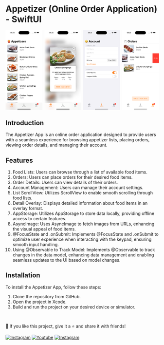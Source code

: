 # Appetizer (Online Order Application) - SwiftUI

<div style="display:flex; justify-content: space-between;">
    <img src="assets/images/readme/homeScreen.png" style="width:24%;" />
    <img src="assets/images/readme/detailScreen.png" style="width:24%;" />
    <img src="assets/images/readme/accountScreen.png" style="width:24%;" />
    <img src="assets/images/readme/orderScreen.png" style="width:24%;" />
</div>

## Introduction

The Appetizer App is an online order application designed to provide users with a seamless experience for browsing appetizer lists, placing orders, viewing order details, and managing their account.

## Features

1. Food Lists: Users can browse through a list of available food items.
2. Orders: Users can place orders for their desired food items.
3. Order Details: Users can view details of their orders.
4. Account Management: Users can manage their account settings.
5. List ScrollView: Utilizes ScrollView to enable smooth scrolling through food lists.
6. Detail Overlay: Displays detailed information about food items in an overlay format.
7. AppStorage: Utilizes AppStorage to store data locally, providing offline access to certain features.
8. AsyncImage: Uses AsyncImage to fetch images from URLs, enhancing the visual appeal of food items.
9. @FocusState and .onSubmit: Implements @FocusState and .onSubmit to optimize user experience when interacting with the keypad, ensuring smooth input handling.
10. Using @Observable to Track Model: Implements @Observable to track changes in the data model, enhancing data management and enabling seamless updates to the UI based on model changes.

## Installation

To install the Appetizer App, follow these steps:

1. Clone the repository from GitHub.
2. Open the project in Xcode.
3. Build and run the project on your desired device or simulator.

<br />

💙 If you like this project, give it a ⭐ and share it with friends!

<p align="left">
  <a href="https://www.instagram.com/akbarekaputra01/">
    <img alt="Instagram" title="Instagram" src="https://img.shields.io/badge/-akbarekaputra01-315B73?style=for-the-badge&logo=instagram&logoColor=white"/></a>
  <a href="https://www.youtube.com/channel/UCj8eUSFb2_MNTnnjcz3oKSg?sub_confirmation=1"><img alt="Youtube" title="Youtube" src="https://img.shields.io/badge/-Subscribe-red?style=for-the-badge&logo=youtube&logoColor=white"/></a>
  <a href="https://www.instagram.com/rabkaera/">
    <img alt="Instagram" title="Instagram" src="https://img.shields.io/badge/-rabkaera-FEAD1E?style=for-the-badge&logo=instagram&logoColor=black"/></a>
</p>

